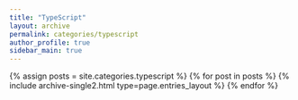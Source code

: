 ```yaml
---
title: "TypeScript"
layout: archive
permalink: categories/typescript
author_profile: true
sidebar_main: true
---
```



{% assign posts = site.categories.typescript %}
{% for post in posts %} {% include archive-single2.html type=page.entries_layout %} {% endfor %}